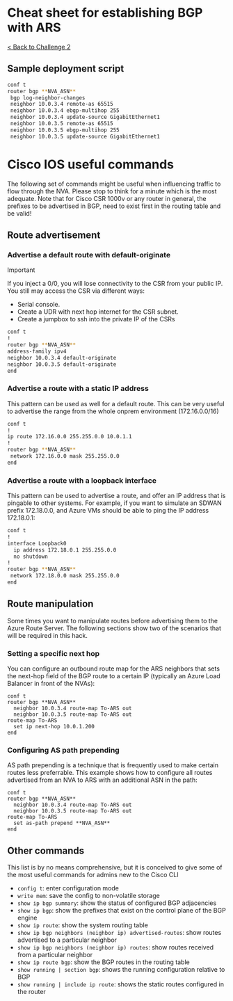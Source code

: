 # Cheat sheet for establishing BGP with ARS

[< Back to Challenge 2](../Challenge-02.md) 

## Sample deployment script

```bash
conf t
router bgp **NVA_ASN**
 bgp log-neighbor-changes
 neighbor 10.0.3.4 remote-as 65515
 neighbor 10.0.3.4 ebgp-multihop 255
 neighbor 10.0.3.4 update-source GigabitEthernet1
 neighbor 10.0.3.5 remote-as 65515
 neighbor 10.0.3.5 ebgp-multihop 255
 neighbor 10.0.3.5 update-source GigabitEthernet1
```

# Cisco IOS useful commands

The following set of commands might be useful when influencing traffic to flow through the NVA. Please stop to think for a minute which is the most adequate. Note that for Cisco CSR 1000v or any router in general, the prefixes to be advertised in BGP, need to exist first in the routing table and be valid!

## Route advertisement

### Advertise a default route with default-originate

> [!IMPORTANT]
> If you inject a 0/0, you will lose connectivity to the CSR from your public IP. You still may access the CSR via different ways:
> - Serial console. 
> - Create a UDR with next hop internet for the CSR subnet. 
> - Create a jumpbox to ssh into the private IP of the CSRs

```bash
conf t
!
router bgp **NVA_ASN**
address-family ipv4
neighbor 10.0.3.4 default-originate
neighbor 10.0.3.5 default-originate
end
``` 

### Advertise a route with a static IP address

This pattern can be used as well for a default route. This can be very useful to advertise the range from the whole onprem environment (172.16.0.0/16)

```bash
conf t
!
ip route 172.16.0.0 255.255.0.0 10.0.1.1
!
router bgp **NVA_ASN**
 network 172.16.0.0 mask 255.255.0.0
end
``` 

### Advertise a route with a loopback interface

This pattern can be used to advertise a route, and offer an IP address that is pingable to other systems. For example, if you want to simulate an SDWAN prefix 172.18.0.0, and Azure VMs should be able to ping the IP address 172.18.0.1:

```bash
conf t
!
interface Loopback0
  ip address 172.18.0.1 255.255.0.0
  no shutdown
!
router bgp **NVA_ASN**
 network 172.18.0.0 mask 255.255.0.0
end
``` 

## Route manipulation

Some times you want to manipulate routes before advertising them to the Azure Route Server. The following sections show two of the scenarios that will be required in this hack.

### Setting a specific next hop

You can configure an outbound route map for the ARS neighbors that sets the next-hop field of the BGP route to a certain IP (typically an Azure Load Balancer in front of the NVAs):

```
conf t
router bgp **NVA_ASN**
  neighbor 10.0.3.4 route-map To-ARS out
  neighbor 10.0.3.5 route-map To-ARS out
route-map To-ARS
  set ip next-hop 10.0.1.200
end
```

### Configuring AS path prepending

AS path prepending is a technique that is frequently used to make certain routes less preferrable. This example shows how to configure all routes advertised from an NVA to ARS with an additional ASN in the path:

```
conf t
router bgp **NVA_ASN**
  neighbor 10.0.3.4 route-map To-ARS out
  neighbor 10.0.3.5 route-map To-ARS out
route-map To-ARS
  set as-path prepend **NVA_ASN**
end
```

## Other commands

This list is by no means comprehensive, but it is conceived to give some of the most useful commands for admins new to the Cisco CLI

* `config t`: enter configuration mode
* `write mem`: save the config to non-volatile storage
* `show ip bgp summary`: show the status of configured BGP adjacencies
* `show ip bgp`: show the prefixes that exist on the control plane of the BGP engine
* `show ip route`: show the system routing table
* `show ip bgp neighbors (neighbor ip) advertised-routes`: show routes advertised to a particular neighbor
* `show ip bgp neighbors (neighbor ip) routes`: show routes received from a particular neighbor
* `show ip route bgp`: show the BGP routes in the routing table
* `show running | section bgp`: shows the running configuration relative to BGP
* `show running | include ip route`: shows the static routes configured in the router
